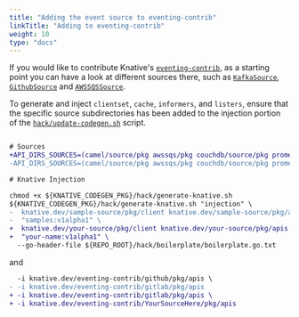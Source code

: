 ```yaml
---
title: "Adding the event source to eventing-contrib"
linkTitle: "Adding to eventing-contrib"
weight: 10
type: "docs"
---
```


If you would like to contribute Knative's [`eventing-contrib`](https://github.com/knative/eventing-contrib/), as a starting point you can
have a look at different sources there, such as
[`KafkaSource`](https://github.com/knative/eventing-contrib/tree/master/kafka/source),
[`GithubSource`](https://github.com/knative-sandbox/eventing-github/tree/master) and
[`AWSSQSSource`](https://github.com/knative-sandbox/eventing-awssqs/tree/master).

To generate and inject `clientset`, `cache`, `informers`, and `listers`, ensure that the specific source subdirectories has been added to the injection portion of the
[`hack/update-codegen.sh`](https://github.com/knative/eventing-contrib/blob/master/hack/update-codegen.sh) script.

```patch

# Sources
+API_DIRS_SOURCES=(camel/source/pkg awssqs/pkg couchdb/source/pkg prometheus/pkg YourSourceHere/pkg)
-API_DIRS_SOURCES=(camel/source/pkg awssqs/pkg couchdb/source/pkg prometheus/pkg)

# Knative Injection

chmod +x ${KNATIVE_CODEGEN_PKG}/hack/generate-knative.sh
${KNATIVE_CODEGEN_PKG}/hack/generate-knative.sh "injection" \
-  knative.dev/sample-source/pkg/client knative.dev/sample-source/pkg/apis \
-  "samples:v1alpha1" \
+  knative.dev/your-source/pkg/client knative.dev/your-source/pkg/apis \
+  "your-name:v1alpha1" \
  --go-header-file ${REPO_ROOT}/hack/boilerplate/boilerplate.go.txt

```
and
```patch
  -i knative.dev/eventing-contrib/github/pkg/apis \
- -i knative.dev/eventing-contrib/gitlab/pkg/apis
+ -i knative.dev/eventing-contrib/gitlab/pkg/apis \
+ -i knative.dev/eventing-contrib/YourSourceHere/pkg/apis

```

